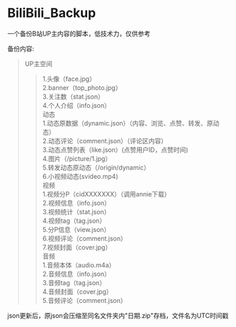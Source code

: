 # BiliBili_Backup

一个备份B站UP主内容的脚本，低技术力，仅供参考

备份内容:
>UP主空间  
>>1.头像（face.jpg）  
>>2.banner（top_photo.jpg）  
>>3.关注数（stat.json）  
>>4.个人介绍（info.json）  
>动态  
>1.动态原数据（dynamic.json）（内容、浏览、点赞、转发、原动态）  
>2.动态评论（comment.json）（评论区内容）  
>3.动态点赞列表（like.json）(点赞用户ID，点赞时间)  
>4.图片（/picture/1.jpg）  
>5.转发动态原动态（/origin/dynamic）  
>6.小视频动态(svideo.mp4)  
>视频  
>1.视频分P（cidXXXXXXX）（调用annie下载）  
>2.视频信息（info.json）  
>3.视频统计（stat.json）  
>4.视频tag（tag.json）  
>5.分P信息（view.json）  
>6.视频评论（comment.json）  
>7.视频封面（cover.jpg）  
>音频  
>1.音频本体（audio.m4a）  
>2.音频信息（info.json）  
>3.音频tag（tag.json）  
>4.音频封面（cover.jpg）  
>5.音频评论（comment.json）  

json更新后，原json会压缩至同名文件夹内"日期.zip"存档，文件名为UTC时间戳 
